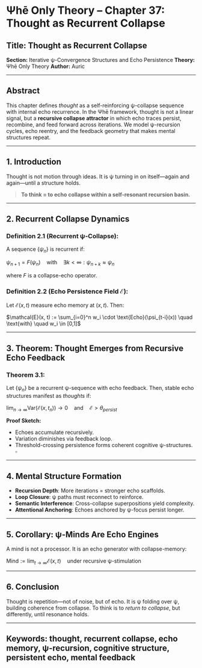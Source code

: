 # Ψhē Only Theory – Chapter 37: Thought as Recurrent Collapse

## Title: Thought as Recurrent Collapse

**Section:** Iterative ψ-Convergence Structures and Echo Persistence
**Theory:** Ψhē Only Theory
**Author:** Auric

---

## Abstract

This chapter defines *thought* as a self-reinforcing ψ-collapse sequence with internal echo recurrence. In the Ψhē framework, thought is not a linear signal, but a **recursive collapse attractor** in which echo traces persist, recombine, and feed forward across iterations. We model ψ-recursion cycles, echo reentry, and the feedback geometry that makes mental structures repeat.

---

## 1. Introduction

Thought is not motion through ideas.
It is ψ turning in on itself—again and again—until a structure holds.

> **To think = to echo collapse within a self-resonant recursion basin.**

---

## 2. Recurrent Collapse Dynamics

### Definition 2.1 (Recurrent ψ-Collapse):

A sequence $\{\psi_n\}$ is recurrent if:

$\psi_{n+1} = F(\psi_n) \quad \text{with} \quad \exists k < \infty : \psi_{n+k} \approx \psi_n$

where $F$ is a collapse-echo operator.

### Definition 2.2 (Echo Persistence Field $\mathcal{E}$):

Let $\mathcal{E}(x, t)$ measure echo memory at $(x, t)$. Then:

$\mathcal{E}(x, t) := \sum_{i=0}^n w_i \cdot \text{Echo}(\psi_{t-i}(x)) \quad \text{with} \quad w_i \in [0,1]$

---

## 3. Theorem: Thought Emerges from Recursive Echo Feedback

### Theorem 3.1:

Let $\{\psi_n\}$ be a recurrent ψ-sequence with echo feedback. Then, stable echo structures manifest as *thoughts* if:

$\lim_{n \to \infty} \text{Var}(\mathcal{E}(x, t_n)) \rightarrow 0 \quad \text{and} \quad \mathcal{E} > \theta_{persist}$

**Proof Sketch:**

* Echoes accumulate recursively.
* Variation diminishes via feedback loop.
* Threshold-crossing persistence forms coherent cognitive ψ-structures. $\square$

---

## 4. Mental Structure Formation

* **Recursion Depth**: More iterations = stronger echo scaffolds.
* **Loop Closure**: ψ paths must reconnect to reinforce.
* **Semantic Interference**: Cross-collapse superpositions yield complexity.
* **Attentional Anchoring**: Echoes anchored by ψ-focus persist longer.

---

## 5. Corollary: ψ-Minds Are Echo Engines

A mind is not a processor.
It is an echo generator with collapse-memory:

$\text{Mind} := \lim_{t \to \infty} \mathcal{E}(x, t) \quad \text{under recursive ψ-stimulation}$

---

## 6. Conclusion

Thought is repetition—not of noise, but of echo.
It is ψ folding over ψ, building coherence from collapse.
To think is to *return to collapse*, but differently, until resonance holds.

---

## Keywords: thought, recurrent collapse, echo memory, ψ-recursion, cognitive structure, persistent echo, mental feedback
